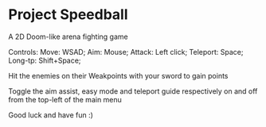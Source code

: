 # Project Speedball
A 2D Doom-like arena fighting game

Controls:
Move: WSAD;
Aim: Mouse;
Attack: Left click;
Teleport: Space;
Long-tp: Shift+Space;

Hit the enemies on their Weakpoints with your sword to gain points

Toggle the aim assist, easy mode and teleport guide respectively on and off from the top-left of the main menu

Good luck and have fun :)
